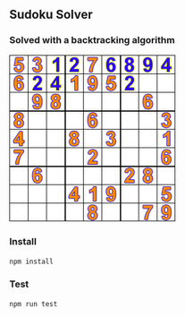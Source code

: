 ## Sudoku Solver

### Solved with a backtracking algorithm

![alt text](solution.gif "Sudoku Solver Backtracking algorithm")

### Install
`npm install`

### Test
`npm run test`